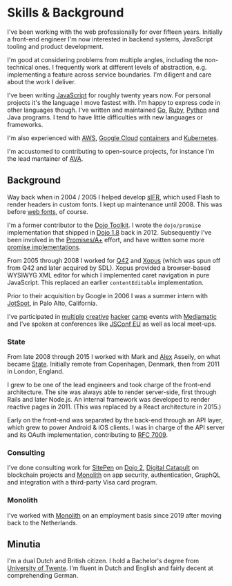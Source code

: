 # Skills & Background

I've been working with the web professionally for over fifteen years. Initially a front-end engineer I'm now interested in backend systems, JavaScript tooling and product development.

I'm good at considering problems from multiple angles, including the non-technical ones. I frequently work at different levels of abstraction, e.g. implementing a feature across service boundaries. I'm diligent and care about the work I deliver.

I've been writing [JavaScript](https://github.com/tc39/ecma262) for roughly twenty years now. For personal projects it's the language I move fastest with. I'm happy to express code in other languages though. I've written and maintained [Go](https://golang.org), [Ruby](https://www.ruby-lang.org/en/), [Python](https://www.python.org/) and Java programs. I tend to have little difficulties with new languages or frameworks.

I'm also experienced with [AWS](https://aws.amazon.com/), [Google Cloud](https://cloud.google.com) [containers](https://opencontainers.org) and [Kubernetes](https://kubernetes.io).

I'm accustomed to contributing to open-source projects, for instance I'm the lead mantainer of [AVA](https://github.com/avajs/ava).

## Background

Way back when in 2004 / 2005 I helped develop [sIFR](http://www.mikeindustries.com/sifr), which used Flash to render headers in custom fonts. I kept up maintenance until 2008. This was before [web fonts](https://en.wikipedia.org/wiki/Web_Open_Font_Format), of course.

I'm a former contributor to the [Dojo Toolkit](https://dojotoolkit.org/). I wrote the `dojo/promise` implementation that shipped in [Dojo 1.8](http://dojotoolkit.org/reference-guide/1.8/dojo/promise.html) back in 2012. Subsequently I've been involved in the [Promises/A+](https://promisesaplus.com/) effort, and have written some more [promise implementations](https://github.com/novemberborn/legendary).

From 2005 through 2008 I worked for [Q42](https://q42.com/) and [Xopus](https://xopus.com/) (which was spun off from Q42 and later acquired by SDL). Xopus provided a browser-based WYSIWYG XML editor for which I implemented caret navigation in pure JavaScript. This replaced an earlier `contentEditable` implementation.

Prior to their acquisition by Google in 2006 I was a summer intern with [JotSpot](https://en.wikipedia.org/wiki/Google_Sites), in Palo Alto, California.

I've participated in [multiple](http://www.mediamatic.net/22590/en/badger) [creative](http://www.mediamatic.net/52865/en/vbird) [hacker](http://www.mediamatic.net/105826/en/ikspin) [camp](http://www.mediamatic.net/167692/en/wow) events with [Mediamatic](http://www.mediamatic.net/) and I've spoken at conferences like [JSConf EU](http://jsconf.eu/) as well as local meet-ups.

### State

From late 2008 through 2015 I worked with Mark and [Alex](https://en.wikipedia.org/wiki/Alexander_Asseily) Asseily, on what became [State](https://state.com/). Initially remote from Copenhagen, Denmark, then from 2011 in London, England.

I grew to be one of the lead engineers and took charge of the front-end architecture. The site was always able to render server-side, first through Rails and later Node.js. An internal framework was developed to render reactive pages in 2011. (This was replaced by a React architecture in 2015.)

Early on the front-end was separated by the back-end through an API layer, which grew to power Android & iOS clients. I was in charge of the API server and its OAuth implementation, contributing to [RFC 7009](https://tools.ietf.org/html/rfc7009).

### Consulting

I've done consulting work for [SitePen](https://sitepen.com/) on [Dojo 2](https://dojo.io/), [Digital Catapult](https://www.digicatapult.org.uk) on blockchain projects and [Monolith](https://monolith.xyz) on app security, authentication, GraphQL and integration with a third-party Visa card program.

### Monolith

I've worked with [Monolith](https://monolith.xyz) on an employment basis since 2019 after moving back to the Netherlands.

## Minutia

I'm a dual Dutch and British citizen. I hold a Bachelor's degree from [University of Twente](https://www.utwente.nl/en/). I'm fluent in Dutch and English and fairly decent at comprehending German.

